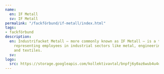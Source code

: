```yaml
---
name:
  en: IF Metall
  sv: IF Metall
permalink: "/fackförbund/if-metall/index.html"
tags:
- fackförbund
description:
  en: Industrifacket Metall – more commonly known as IF Metall – is a trade union
    representing employees in industrial sectors like metal, engineering, chemicals,
    and textiles.
  sv:
logo:
  src: https://storage.googleapis.com/kollektivavtal/bnpfj6y0az6wub4u4uskfkx2689k
---
```

